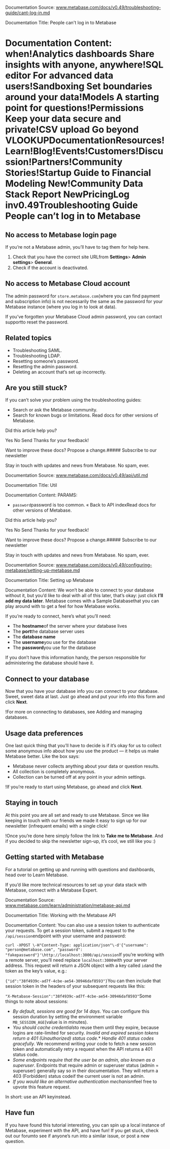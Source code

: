 Documentation Source:
www.metabase.com/docs/v0.49/troubleshooting-guide/cant-log-in.md

Documentation Title:
People can't log in to Metabase

Documentation Content:
when!Analytics dashboards
 Share insights with anyone, anywhere!SQL editor
 For advanced data users!Sandboxing
 Set boundaries around your data!Models
 A starting point for questions!Permissions
 Keep your data secure and private!CSV upload
 Go beyond VLOOKUPDocumentationResources!Learn!Blog!Events!Customers!Discussion!Partners!Community Stories!Startup Guide to Financial Modeling
 New!Community Data Stack Report
 NewPricingLog inv0.49Troubleshooting Guide
People can’t log in to Metabase
===============================

No access to Metabase login page
--------------------------------

If you’re not a Metabase admin, you’ll have to tag them for help here.

1. Check that you have the correct site URLfrom **Settings**> **Admin settings**> **General**.
2. Check if the account is deactivated.

No access to Metabase Cloud account
-----------------------------------

The admin password for `store.metabase.com`(where you can find payment and subscription info) is not necessarily the same as the password for your Metabase instance (where you log in to look at data).

If you’ve forgotten your Metabase Cloud admin password, you can contact supportto reset the password.

Related topics
--------------

* Troubleshooting SAML.
* Troubleshooting LDAP.
* Resetting someone’s password.
* Resetting the admin password.
* Deleting an account that’s set up incorrectly.

Are you still stuck?
--------------------

If you can’t solve your problem using the troubleshooting guides:

* Search or ask the Metabase community.
* Search for known bugs or limitations.
Read docs for other versions of Metabase.
 

Did this article help you?
 

Yes
 No
 Send
 Thanks for your feedback!

Want to improve these docs? Propose a change.##### Subscribe to our newsletter

Stay in touch with updates and news from Metabase. No spam, ever.



Documentation Source:
www.metabase.com/docs/v0.49/api/util.md

Documentation Title:
Util

Documentation Content:
PARAMS:

- `password`password is too common.
« Back to API indexRead docs for other versions of Metabase.
 

Did this article help you?
 

Yes
 No
 Send
 Thanks for your feedback!

Want to improve these docs? Propose a change.##### Subscribe to our newsletter

Stay in touch with updates and news from Metabase. No spam, ever.



Documentation Source:
www.metabase.com/docs/v0.49/configuring-metabase/setting-up-metabase.md

Documentation Title:
Setting up Metabase

Documentation Content:
We won’t be able to connect to your database without it, but you’d like to deal with all of this later, that’s okay: just click **I’ll add my data later**. Metabase comes with a Sample Databasethat you can play around with to get a feel for how Metabase works.

If you’re ready to connect, here’s what you’ll need:

* The **hostname**of the server where your database lives
* The **port**the database server uses
* The **database name**
* The **username**you use for the database
* The **password**you use for the database

If you don’t have this information handy, the person responsible for administering the database should have it.

Connect to your database
------------------------

Now that you have your database info you can connect to your database. Sweet, sweet data at last. Just go ahead and put your info into this form and click **Next**.

!For more on connecting to databases, see Adding and managing databases.

Usage data preferences
----------------------

One last quick thing that you’ll have to decide is if it’s okay for us to collect some anonymous info about how you use the product — it helps us make Metabase better. Like the box says:

* Metabase never collects anything about your data or question results.
* All collection is completely anonymous.
* Collection can be turned off at any point in your admin settings.

!If you’re ready to start using Metabase, go ahead and click **Next**.

Staying in touch
----------------

At this point you are all set and ready to use Metabase. Since we like keeping in touch with our friends we made it easy to sign up for our newsletter (infrequent emails) with a single click!

!Once you’re done here simply follow the link to **Take me to Metabase**. And if you decided to skip the newsletter sign-up, it’s cool, we still like you :)

Getting started with Metabase
-----------------------------

For a tutorial on getting up and running with questions and dashboards, head over to Learn Metabase.

If you’d like more technical resources to set up your data stack with Metabase, connect with a Metabase Expert.



Documentation Source:
www.metabase.com/learn/administration/metabase-api.md

Documentation Title:
Working with the Metabase API

Documentation Content:
You can also use a session token to authenticate your requests. To get a session token, submit a request to the `/api/session`endpoint with your username and password:

`curl -XPOST \-H"Content-Type: application/json"\-d'{"username": "person@metabase.com", "password": "fakepassword"}'\http://localhost:3000/api/session`If you’re working with a remote server, you’ll need replace `localhost:3000`with your server address. This request will return a JSON object with a key called `id`and the token as the key’s value, e.g.:

`{"id":"38f4939c-ad7f-4cbe-ae54-30946daf8593"}`You can then include that session token in the headers of your subsequent requests like this:

`"X-Metabase-Session":"38f4939c-ad7f-4cbe-ae54-30946daf8593"`Some things to note about sessions:

* *By default, sessions are good for 14 days*. You can configure this session duration by setting the environment variable `MB_SESSION_AGE`(value is in minutes).
* *You should cache credentials*to reuse them until they expire, because logins are rate-limited for security.
*Invalid and expired session tokens return a 401 (Unauthorized) status code.** *Handle 401 status codes gracefully*. We recommend writing your code to fetch a new session token and automatically retry a request when the API returns a 401 status code.
* *Some endpoints require that the user be an admin, also known as a superuser*. Endpoints that require admin or superuser status (admin = superuser) generally say so in their documentation. They will return a 403 (Forbidden) status codeif the current user is not an admin.
* *If you would like an alternative authentication mechanism*feel free to upvote this feature request.

In short: use an API keyinstead.

Have fun
--------

If you have found this tutorial interesting, you can spin up a local instance of Metabase, experiment with the API, and have fun! If you get stuck, check out our forumto see if anyone’s run into a similar issue, or post a new question.



